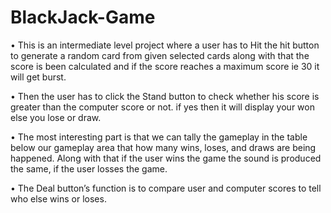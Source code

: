 # BlackJack-Game

•	This is an intermediate level project where a user has to Hit the hit button to generate a random card from given selected cards along with that the score is been calculated and if the score reaches a maximum score ie 30 it will get burst.

•	Then the user has to click the Stand button to check whether his score is greater than the computer score or not. if yes then it will display your won else you lose or draw.

•	The most interesting part is that we can tally the gameplay in the table below our gameplay area that how many wins, loses, and draws are being happened. Along with that if the user wins the game the sound is produced the same, if the user losses the game.

•	The Deal button’s function is to compare user and computer scores to tell who else wins or loses.

